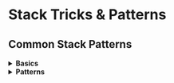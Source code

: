 # Stack Tricks & Patterns

## Common Stack Patterns

<details>
<summary> <strong>Basics</strong> </summary>

1. **Reverse a String**
    - Push all characters onto a stack
    - Pop all characters to build the reversed string
    - Use `StringBuilder` or `CharArray` for efficiency


2. **Valid Parentheses**
    - Push opening brackets
    - Pop and match closing brackets
    - Stack empty at the end → valid


3. **Min Stack**
    - Maintain auxiliary stack to track minimum
    - Push/pop in sync with main stack


4. **Remove All Adjacent Duplicates**
    - Iterate over characters
    - If stack top equals current character → pop (remove duplicate)
    - Else → push character
    - Rebuild string from stack at the end

</details>

<details>
<summary> <strong>Patterns</strong> </summary>
<details>
<summary><strong>Monotonic</strong></summary>

1. **Next Greater Element (NGE)**  
   - Traverse array from right to left
   - Maintain **monotonic decreasing stack** (store indices or values)
   - While stack top ≤ current element → pop
   - If stack not empty → top is the next greater
   - Else → answer is `-1`  

</details>

</details>